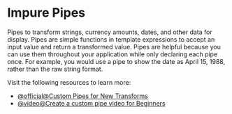 # Impure Pipes

Pipes to transform strings, currency amounts, dates, and other data for display. Pipes are simple functions in template expressions to accept an input value and return a transformed value. Pipes are helpful because you can use them throughout your application while only declaring each pipe once. For example, you would use a pipe to show the date as April 15, 1988, rather than the raw string format.

Visit the following resources to learn more:

- [@official@Custom Pipes for New Transforms](https://angular.dev/guide/pipes/transform-data)
- [@video@Create a custom pipe video for Beginners](https://www.youtube.com/watch?v=P2587FN4Y0w)
